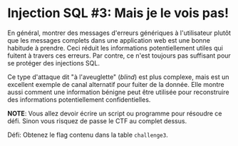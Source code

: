 # Injection SQL #3: Mais je le vois pas!

En général, montrer des messages d'erreurs génériques à l'utilisateur plutôt que les messages complets dans une application web est une bonne habitude à prendre. Ceci réduit les informations potentiellement utiles qui fuitent à travers ces erreurs. Par contre, ce n'est toujours pas suffisant pour se protéger des injections SQL.

Ce type d'attaque dit "à l'aveuglette" (*blind*) est plus complexe, mais est un excellent exemple de canal alternatif pour fuiter de la donnée. Elle montre aussi comment une information bénigne peut être utilisée pour reconstruire des informations potentiellement confidentielles.

**NOTE**: Vous allez devoir écrire un script ou programme pour résoudre ce défi. Sinon vous risquez de passe le CTF au complet dessus.

Défi: Obtenez le flag contenu dans la table `challenge3`.
